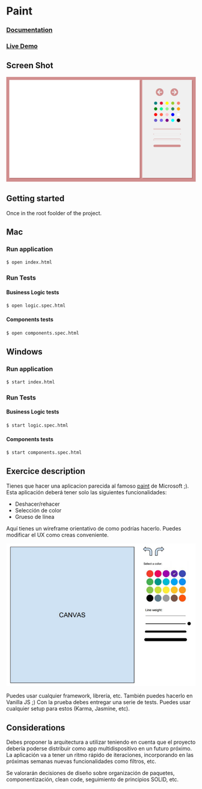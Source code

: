 # Paint

### [Documentation](docs/README.md)
### [Live Demo](http://paint-app.surge.sh/)

## Screen Shot

![](docs/images/app-screenshoot.png)

## Getting started

Once in the root foolder of the project.

## Mac
### Run application

```sh
$ open index.html
```

### Run Tests

#### Business Logic tests

```sh
$ open logic.spec.html
```
#### Components tests

```sh
$ open components.spec.html
```
## Windows
### Run application

```sh
$ start index.html
```

### Run Tests

#### Business Logic tests

```sh
$ start logic.spec.html
```
#### Components tests

```sh
$ start components.spec.html
```

## Exercice description

Tienes que hacer una aplicacion parecida al famoso [paint](https://es.wikipedia.org/wiki/Microsoft_Paint) de Microsoft ;). Esta aplicación deberá tener solo las siguientes funcionalidades:
- Deshacer/rehacer
- Selección de color
- Grueso de línea

Aquí tienes un wireframe orientativo de como podrías hacerlo. Puedes modificar el UX como
creas conveniente.

![](docs/images/wireframe.png)

Puedes usar cualquier framework, librería, etc. También puedes hacerlo en Vanilla JS ;)
Con la prueba debes entregar una serie de tests. Puedes usar cualquier setup para estos
(Karma, Jasmine, etc).

## Considerations

Debes proponer la arquitectura a utilizar teniendo en cuenta que el proyecto debería
poderse distribuir como app multidispositivo en un futuro próximo.
La aplicación va a tener un ritmo rápido de iteraciones, incorporando en las próximas
semanas nuevas funcionalidades como filtros, etc.

Se valorarán decisiones de diseño sobre organización de paquetes, componentización,
clean code, seguimiento de principios SOLID, etc.